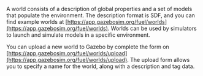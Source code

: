 A world consists of a description of global properties and a set of models
that populate the environment. The description format is SDF, and you can
find example worlds at [https://app.gazebosim.org/fuel/worlds](https://app.gazebosim.org/fuel/worlds). Worlds can be used by simulators to launch and simulate models in a specific environment.

You can upload a new world to Gazebo by complete the form on [https://app.gazebosim.org/fuel/worlds/upload](https://app.gazebosim.org/fuel/worlds/upload). The upload form allows you to specify a name for the world, along with a description and tag data.
